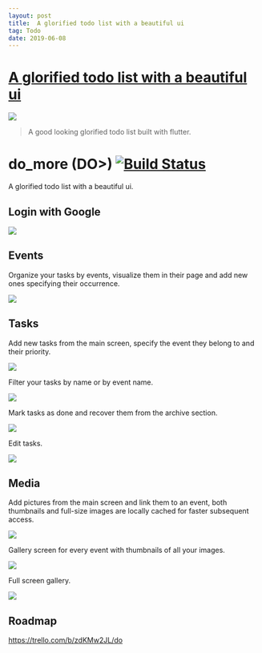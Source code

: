 ```yaml
---
layout: post
title:  A glorified todo list with a beautiful ui
tag: Todo
date: 2019-06-08
---
```


# [A glorified todo list with a beautiful ui](http://github.com/AYM1607/do_more) 

![](https://flutterawesome.com/content/images/2019/06/do_more.jpg)
 
> A good looking glorified todo list built with flutter.

 
# do_more (DO>) [![Build Status](https://github.com/AYM1607/do_morehttps://app.bitrise.io/app/11d283a1ca8ed38e/status.svg?token=rbZPQaJTLG1lyzb9cqGQCg?raw=true)](https://app.bitrise.io/app/11d283a1ca8ed38e)

A glorified todo list with a beautiful ui.

## Login with Google
![](https://github.com/AYM1607/do_morehttps://j.gifs.com/QnO9J5.gif?raw=true)

## Events
Organize your tasks by events, visualize them in their page and add new ones specifying their occurrence.

![](https://github.com/AYM1607/do_morehttps://j.gifs.com/ANm3qj.gif?raw=true)

## Tasks
Add new tasks from the main screen, specify the event they belong to and their priority.

![](https://github.com/AYM1607/do_morehttps://j.gifs.com/Mw9381.gif?raw=true)

Filter your tasks by name or by event name.

![](https://github.com/AYM1607/do_morehttps://j.gifs.com/QnO9W5.gif?raw=true)

Mark tasks as done and recover them from the archive section.

![](https://github.com/AYM1607/do_morehttps://j.gifs.com/k8oqRv.gif?raw=true)

Edit tasks.

![](https://github.com/AYM1607/do_morehttps://j.gifs.com/k8oqRJ.gif?raw=true)

## Media
Add pictures from the main screen and link them to an event, both thumbnails and full-size images are locally cached for faster subsequent access.

![](https://github.com/AYM1607/do_morehttps://j.gifs.com/wVkJjr.gif?raw=true)

Gallery screen for every event with thumbnails of all your images.

![](https://github.com/AYM1607/do_morehttps://j.gifs.com/BNn3gQ.gif?raw=true)

Full screen gallery.

![](https://github.com/AYM1607/do_morehttps://j.gifs.com/OMZAJr.gif?raw=true)

## Roadmap

https://trello.com/b/zdKMw2JL/do


